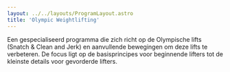 ```yaml
---
layout: ../../layouts/ProgramLayout.astro
title: 'Olympic Weightlifting'
---
```

Een gespecialiseerd programma die zich richt op de Olympische lifts (Snatch & Clean and Jerk) en aanvullende bewegingen om deze lifts te verbeteren. De focus ligt op de basisprincipes voor beginnende lifters tot de kleinste details voor gevorderde lifters.